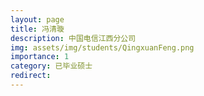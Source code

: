 ```yaml
---
layout: page
title: 冯清璇
description: 中国电信江西分公司
img: assets/img/students/QingxuanFeng.png
importance: 1
category: 已毕业硕士
redirect:
---
```

